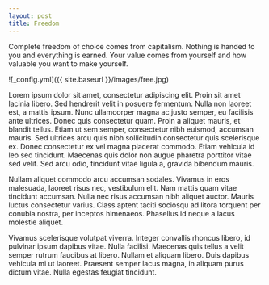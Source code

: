 ```yaml
---
layout: post
title: Freedom
---
```

Complete freedom of choice comes from capitalism. Nothing is handed to you and everything is earned. Your value comes from yourself and how valuable you want to make yourself.


![_config.yml]({{ site.baseurl }}/images/free.jpg)






Lorem ipsum dolor sit amet, consectetur adipiscing elit. Proin sit amet lacinia libero. Sed hendrerit velit in posuere fermentum. Nulla non laoreet est, a mattis ipsum. Nunc ullamcorper magna ac justo semper, eu facilisis ante ultrices. Donec quis consectetur quam. Proin a aliquet mauris, et blandit tellus. Etiam ut sem semper, consectetur nibh euismod, accumsan mauris. Sed ultrices arcu quis nibh sollicitudin consectetur quis scelerisque ex. Donec consectetur ex vel magna placerat commodo. Etiam vehicula id leo sed tincidunt. Maecenas quis dolor non augue pharetra porttitor vitae sed velit. Sed arcu odio, tincidunt vitae ligula a, gravida bibendum mauris.

Nullam aliquet commodo arcu accumsan sodales. Vivamus in eros malesuada, laoreet risus nec, vestibulum elit. Nam mattis quam vitae tincidunt accumsan. Nulla nec risus accumsan nibh aliquet auctor. Mauris luctus consectetur varius. Class aptent taciti sociosqu ad litora torquent per conubia nostra, per inceptos himenaeos. Phasellus id neque a lacus molestie aliquet.

Vivamus scelerisque volutpat viverra. Integer convallis rhoncus libero, id pulvinar ipsum dapibus vitae. Nulla facilisi. Maecenas quis tellus a velit semper rutrum faucibus at libero. Nullam et aliquam libero. Duis dapibus vehicula mi ut laoreet. Praesent semper lacus magna, in aliquam purus dictum vitae. Nulla egestas feugiat tincidunt.
